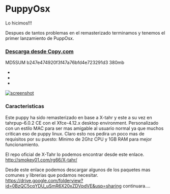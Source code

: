 PuppyOsx
========

Lo hicimos!!!

Despues de tantos problemas en el remasterizado terminamos y tenemos el primer lanzamiento de PuppOsx.

### [Descarga desde Copy.com](https://copy.com/KNVdWcYWbG6zZaNu)

MD5SUM b247e474920f3f47a76bfd4e723291d3 380mb 


-

-

-

[![screenshot](http://s5.postimg.org/gsa3a8yjr/pupposx1.jpg)](http://s5.postimg.org/gsa3a8yjr/pupposx1.jpg)

### Caracteristicas 

Este puppy ha sido remasterizado en base a X-tahr y este a su vez en  tahrpup-6.0.2 CE con el  Xfce-4.12.x desktop environment. Personalizado con un estilo MAC  para ser mas amigable al usuario normal ya que muchos critican eso de puppy linux. 
Claro esto nos pedira un poco mas de requisitos por su puesto:
Minimo de 2Ghz CPU y 1GB RAM para mejor funcionamiento.

El repo oficial de X-Tahr lo podemos encontrar desde este enlace. http://smokey01.com/rg66/X-tahr/

Desde este enlace podemos descargar algunos de los paquetes mas comunes y librerias que podamos necesitar.
https://drive.google.com/folderview?id=0BzQC5cqYDU_uSmR6X20xZDVpdVE&usp=sharing
continuara....
